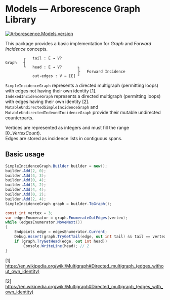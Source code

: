 # Models — Arborescence Graph Library

[![Arborescence.Models version](https://img.shields.io/nuget/v/Arborescence.Models.svg?label=Models&logo=nuget)](https://nuget.org/packages/Arborescence.Models/)

This package provides a basic implementation for _Graph_ and _Forward Incidence_ concepts.

```
        ┌   tail : E → V?
Graph   ┤
        └   head : E → V?       ┐
                                ├   Forward Incidence
            out-edges : V → [E] ┘
```

`SimpleIncidenceGraph` represents a directed multigraph (permitting loops) with edges not having their own identity [1].  
`IndexedIncidenceGraph` represents a directed multigraph (permitting loops) with edges having their own identity [2].  
`MutableUndirectedSimpleIncidenceGraph` and `MutableUndirectedIndexedIncidenceGraph` provide their mutable undirected counterparts.

Vertices are represented as integers and must fill the range [0.._VertexCount_).  
Edges are stored as incidence lists in contiguous spans.

## Basic usage

```cs
SimpleIncidenceGraph.Builder builder = new();
builder.Add(2, 0);
builder.Add(4, 3);
builder.Add(0, 4);
builder.Add(3, 2);
builder.Add(4, 4);
builder.Add(0, 2);
builder.Add(2, 4);
SimpleIncidenceGraph graph = builder.ToGraph();

const int vertex = 3;
var edgesEnumerator = graph.EnumerateOutEdges(vertex);
while (edgesEnumerator.MoveNext())
{
    Endpoints edge = edgesEnumerator.Current;
    Debug.Assert(graph.TryGetTail(edge, out int tail) && tail == vertex);
    if (graph.TryGetHead(edge, out int head))
        Console.WriteLine(head); // 2
}
```

[1] https://en.wikipedia.org/wiki/Multigraph#Directed_multigraph_(edges_without_own_identity)

[2] https://en.wikipedia.org/wiki/Multigraph#Directed_multigraph_(edges_with_own_identity)
